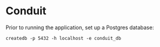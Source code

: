 Conduit
============

Prior to running the application, set up a Postgres database:

```createdb -p 5432 -h localhost -e conduit_db```
